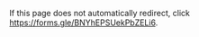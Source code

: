 <!DOCTYPE html>
<head>
	<!--<meta http-equiv="Refresh" content="0;url=https://forms.gle/BNYhEPSUekPbZELi6" />-->
</head>
<body>
	<p>If this page does not automatically redirect, click <a href="https://forms.gle/BNYhEPSUekPbZELi6">https://forms.gle/BNYhEPSUekPbZELi6</a>.</p>
	<script>
fetch("https://climbthestairs.org/poster?url=" + encodeURIComponent(location))
//location = "https://forms.gle/BNYhEPSUekPbZELi6"
	</script>
</body>
</html>
